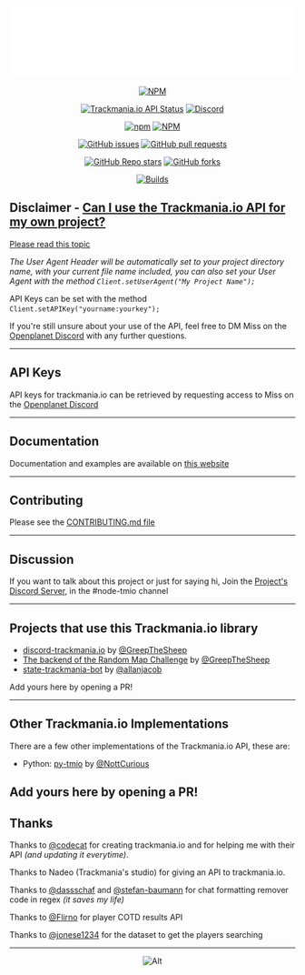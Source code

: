 <div align="center">

[![Logo](https://raw.githubusercontent.com/GreepTheSheep/node-trackmania.io/main/docs/graphic/image.svg)](https://tmio.greep.gq/#)

[![NPM](https://nodei.co/npm/trackmania.io.png?downloads=true&stars=true)](https://npmjs.org/trackmania.io)

[![Trackmania.io API Status](https://img.shields.io/website?down_message=Offline&label=Trackmania.io%20API&up_message=Online&url=https%3A%2F%2Ftrackmania.io)](https://trackmania.io)
[![Discord](https://img.shields.io/discord/570024448371982373?label=Discord&logo=discord)](https://greep.gq/discord)

[![npm](https://img.shields.io/npm/dw/trackmania.io?logo=npm)](https://npmjs.com/trackmania.io)
[![NPM](https://img.shields.io/npm/l/trackmania.io)](LICENSE)

[![GitHub issues](https://img.shields.io/github/issues/GreepTheSheep/node-trackmania.io?logo=github)](https://github.com/GreepTheSheep/node-trackmania.io/issues)
[![GitHub pull requests](https://img.shields.io/github/issues-pr/GreepTheSheep/node-trackmania.io?logo=github)](https://github.com/GreepTheSheep/node-trackmania.io/pulls)

[![GitHub Repo stars](https://img.shields.io/github/stars/GreepTheSheep/node-trackmania.io?logo=github&style=flat-square)](https://github.com/GreepTheSheep/node-trackmania.io/stargazers)
[![GitHub forks](https://img.shields.io/github/forks/GreepTheSheep/node-trackmania.io?style=flat-square)](https://github.com/GreepTheSheep/node-trackmania.io/network/members)

[![Builds](https://github.com/GreepTheSheep/node-trackmania.io/actions/workflows/build.yml/badge.svg)](https://github.com/GreepTheSheep/node-trackmania.io/actions/workflows/build.yml)

</div>

## Disclaimer - [Can I use the Trackmania.io API for my own project?](https://openplanet.nl/tmio/api)

[Please read this topic](https://openplanet.nl/tmio/api)

*The User Agent Header will be automatically set to your project directory name, with your current file name included, you can also set your User Agent with the method `Client.setUserAgent("My Project Name");`*

API Keys can be set with the method `Client.setAPIKey("yourname:yourkey");`

If you're still unsure about your use of the API, feel free to DM Miss on the [Openplanet Discord](https://openplanet.nl/link/discord) with any further questions.

---
## API Keys

API keys for trackmania.io can be retrieved by requesting access to Miss on the [Openplanet Discord](https://openplanet.nl/link/discord)

---
## Documentation

Documentation and examples are available on [this website](https://tmio.greep.gq/#/docs)

---
## Contributing

Please see the [CONTRIBUTING.md file](CONTRIBUTING.md)

---
## Discussion

If you want to talk about this project or just for saying hi, Join the [Project's Discord Server](https://greep.gq/discord), in the #node-tmio channel

---
## Projects that use this Trackmania.io library

- [discord-trackmania.io](https://github.com/GreepTheSheep/discord-trackmania.io) by [@GreepTheSheep](https://github.com/GreepTheSheep)
- [The backend of the Random Map Challenge](https://github.com/tm-rmc/backend) by [@GreepTheSheep](https://github.com/GreepTheSheep)
- [state-trackmania-bot](https://github.com/allanjacob/state-trackmania-bot) by [@allanjacob](https://github.com/allanjacob)

Add yours here by opening a PR!

---
## Other Trackmania.io Implementations

There are a few other implementations of the Trackmania.io API, these are:

- Python: [py-tmio](https://github.com/NottCurious/py-tmio) by [@NottCurious](https://github.com/NottCurious)

Add yours here by opening a PR!
---
## Thanks

Thanks to [@codecat](https://github.com/codecat) for creating trackmania.io and for helping me with their API *(and updating it everytime)*.

Thanks to Nadeo (Trackmania's studio) for giving an API to trackmania.io.

Thanks to [@dassschaf](https://github.com/dassschaf) and [@stefan-baumann](https://github.com/stefan-baumann) for chat formatting remover code in regex *(it saves my life)*

Thanks to [@Flirno](https://github.com/Flirno) for player COTD results API

Thanks to [@jonese1234](https://github.com/jonese1234) for the dataset to get the players searching

---
<div align="center">

![Alt](https://repobeats.axiom.co/api/embed/6d1745e4fe894ffc1e84f68bc7eb0731588eeda4.svg "Repobeats analytics image")

</div>
